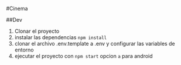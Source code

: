 #Cinema

##Dev

1. Clonar el proyecto
2. instalar las dependencias  `npm install`
3. clonar el archivo .env.template a .env y configurar las variables de entorno
4. ejecutar el proyecto con `npm start` opcion `a` para android


